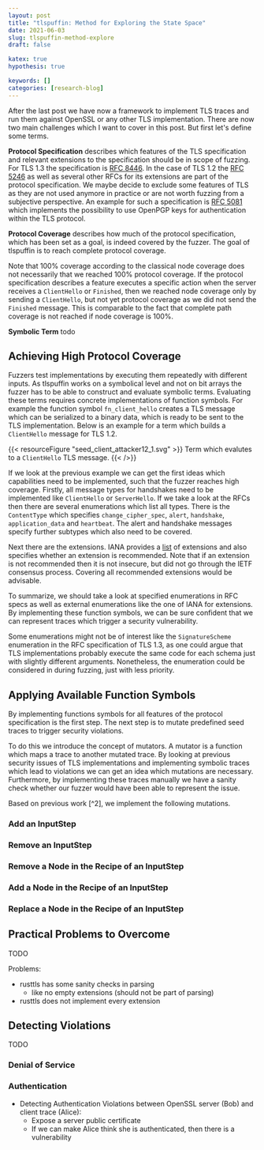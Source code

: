 ```yaml
---
layout: post
title: "tlspuffin: Method for Exploring the State Space"
date: 2021-06-03
slug: tlspuffin-method-explore
draft: false

katex: true
hypothesis: true

keywords: []
categories: [research-blog]
---
```


After the last post we have now a framework to implement TLS traces and run them against OpenSSL or any other TLS implementation. There are now two main challenges which I want to cover in this post. But first let's define some terms.

**Protocol Specification** describes which features of the TLS specification and relevant extensions to the specification should be in scope of fuzzing. For TLS 1.3 the specification is [RFC 8446](https://datatracker.ietf.org/doc/html/rfc8446). In the case of TLS 1.2 the [RFC 5246](https://datatracker.ietf.org/doc/html/rfc5246) as well as several other RFCs for its extensions are part of the protocol specification. We maybe decide to exclude some features of TLS as they are not used anymore in practice or are not worth fuzzing from a subjective perspective. An example for such a specification is [RFC 5081](https://datatracker.ietf.org/doc/html/rfc5081) which implements the possibility to use OpenPGP keys for authentication within the TLS protocol.


**Protocol Coverage** describes how much of the protocol specification, which has been set as a goal, is indeed covered by the fuzzer. The goal of tlspuffin is to reach complete protocol coverage. 

Note that 100% coverage according to the classical node coverage does not necessarily that we reached 100% protocol coverage. If the protocol specification describes a feature executes a specific action when the server receives a `ClientHello` or `Finished`, then we reached node coverage only by sending a `ClientHello`, but not yet protocol coverage as we did not send the `Finished` message. This is comparable to the fact that complete path coverage is not reached if node coverage is 100%. 

**Symbolic Term** todo

## Achieving High Protocol Coverage

Fuzzers test implementations by executing them repeatedly with different inputs. As tlspuffin works on a symbolical level and not on bit arrays the fuzzer has to be able to construct and evaluate symbolic terms. Evaluating these terms requires concrete implementations of function symbols. For example the function symbol `fn_client_hello` creates a TLS message which can be serialized to a binary data, which is ready to be sent to the TLS implementation. Below is an example for a term which builds a `ClientHello` message for TLS 1.2.

{{< resourceFigure "seed_client_attacker12_1.svg" >}}
Term which evalutes to a `ClientHello` TLS message.
{{< />}}

If we look at the previous example we can get the first ideas which capabilities need to be implemented, such that the fuzzer reaches high coverage.
Firstly, all message types for handshakes need to be implemented like `ClientHello` or `ServerHello`. If we take a look at the RFCs then there are several enumerations which list all types. There is the `ContentType` which specifies `change_cipher_spec`, `alert`, `handshake`, `application_data` and `heartbeat`. The alert and handshake messages specify further subtypes which also need to be covered.

Next there are the extensions. IANA provides a [list](https://www.iana.org/assignments/tls-extensiontype-values/tls-extensiontype-values.xhtml) of extensions and also specifies whether an extension is recommended. Note that if an extension is not recommended then it is not insecure, but did not go through the IETF consensus process. Covering all recommended extensions would be advisable.

To summarize, we should take a look at specified enumerations in RFC specs as well as external enumerations like the one of IANA for extensions. By implementing these function symbols, we can be sure confident that we can represent traces which trigger a security vulnerability.

Some enumerations might not be of interest like the `SignatureScheme` enumeration in the RFC specification of TLS 1.3, as one could argue that TLS implementations probably execute the same code for each schema just with slightly different arguments. Nonetheless, the enumeration could be considered in during fuzzing, just with less priority.

## Applying Available Function Symbols

By implementing functions symbols for all features of the protocol specification is the first step. The next step is to mutate predefined seed traces to trigger security violations.

To do this we introduce the concept of mutators. A mutator is a function which maps a trace to another mutated trace. By looking at previous security issues of TLS implementations and implementing symbolic traces which lead to violations we can get an idea which mutations are necessary.
Furthermore, by implementing these traces manually we have a sanity check whether our fuzzer would have been able to represent the issue.

Based on previous work [^2], we implement the following mutations.

### Add an InputStep
### Remove an InputStep


### Remove a Node in the Recipe of an InputStep
### Add a Node in the Recipe of an InputStep
### Replace a Node in the Recipe of an InputStep



## Practical Problems to Overcome

TODO

Problems:

* rusttls has some sanity checks in parsing
  * like no empty extensions (should not be part of parsing)
* rusttls does not implement every extension 


<!--
https://github.com/ctz/rustls/blob/main/README.md

In Scope (rustls):

* TLS1.2 and TLS1.3.
* ECDSA, Ed25519 or RSA server authentication by clients.
* ECDSA, Ed25519 or RSA server authentication by servers.
* Forward secrecy using ECDHE; with curve25519, nistp256 or nistp384 curves.
* AES128-GCM and AES256-GCM bulk encryption, with safe nonces.
* ChaCha20-Poly1305 bulk encryption ([RFC7905](https://tools.ietf.org/html/rfc7905)).
* ALPN support.
* SNI support.
* Tunable fragment size to make TLS messages match size of underlying transport.
* Optional use of vectored IO to minimise system calls.
* TLS1.2 session resumption.
* TLS1.2 resumption via tickets ([RFC5077](https://tools.ietf.org/html/rfc5077)).
* TLS1.3 resumption via tickets or session storage.
* TLS1.3 0-RTT data for clients.
* Client authentication by clients.
* Client authentication by servers.
* Extended master secret support ([RFC7627](https://tools.ietf.org/html/rfc7627)).
* Exporters ([RFC5705](https://tools.ietf.org/html/rfc5705)).
* OCSP stapling by servers.
* SCT stapling by servers.
* SCT verification by clients.


Not in Scope (rustls):

* PSK support.
* OCSP verification by clients.
* Certificate pinning.

None Features (rustls):

* SSL1, SSL2, SSL3, TLS1 or TLS1.1.
* RC4.
* DES or triple DES.
* EXPORT ciphersuites.
* MAC-then-encrypt ciphersuites.
* Ciphersuites without forward secrecy.
* ~~Renegotiation.~~
* Kerberos.
* Compression.
* Discrete-log Diffie-Hellman.
* Automatic protocol version downgrade.
* AES-GCM with unsafe nonces.

Interesting:

* TLS1.2 session resumption.
* TLS1.2 resumption via tickets (RFC5077).
* TLS1.3 resumption via tickets or session storage.
* Fuzzing of OpenSSL Options
-->





## Detecting Violations

TODO

### Denial of Service
### Authentication

* Detecting Authentication Violations between OpenSSL server (Bob) and client trace (Alice):
  * Expose a server public certificate
  * If we can make Alice think she is authenticated, then there is a vulnerability
